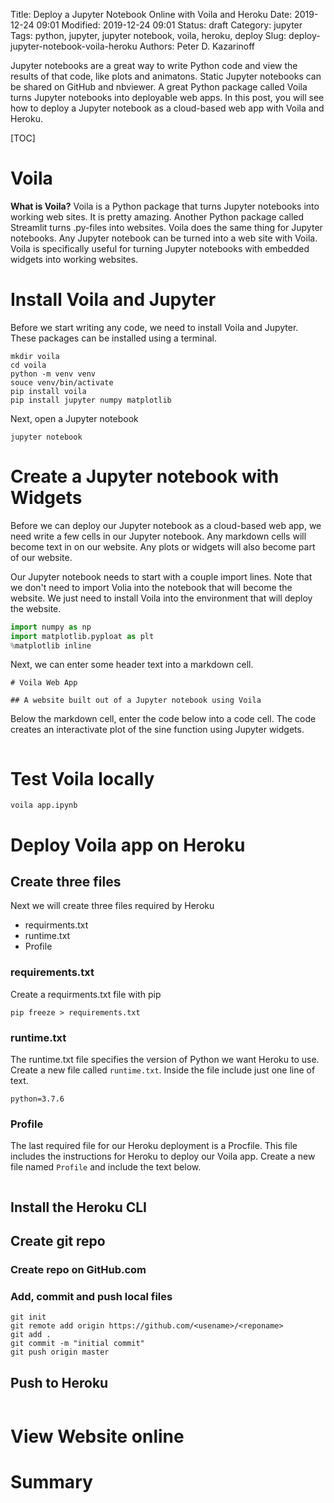 Title: Deploy a Jupyter Notebook Online with Voila and Heroku
Date: 2019-12-24 09:01
Modified: 2019-12-24 09:01
Status: draft
Category: jupyter
Tags: python, jupyter, jupyter notebook, voila, heroku, deploy
Slug: deploy-jupyter-notebook-voila-heroku
Authors: Peter D. Kazarinoff

Jupyter notebooks are a great way to write Python code and view the results of that code, like plots and animatons. Static Jupyter notebooks can be shared on GitHub and nbviewer. A great Python package called Voila turns Jupyter notebooks into deployable web apps. In this post, you will see how to deploy a Jupyter notebook as a cloud-based web app with Voila and Heroku.

[TOC]

# Voila

**What is Voila?** Voila is a Python package that turns Jupyter notebooks into working web sites. It is pretty amazing. Another Python package called Streamlit turns .py-files into websites. Voila does the same thing for Jupyter notebooks. Any Jupyter notebook can be turned into a web site with Voila. Voila is specifically useful for turning Jupyter notebooks with embedded widgets into working websites.

# Install Voila and Jupyter

Before we start writing any code, we need to install Voila and Jupyter. These packages can be installed using a terminal. 

```text
mkdir voila
cd voila
python -m venv venv
souce venv/bin/activate
pip install voila
pip install jupyter numpy matplotlib
```

Next, open a Jupyter notebook

```text
jupyter notebook
```

# Create a Jupyter notebook with Widgets

Before we can deploy our Jupyter notebook as a cloud-based web app, we need write a few cells in our Jupyter notebook. Any markdown cells will become text in on our website. Any plots or widgets will also become part of our website. 

Our Jupyter notebook needs to start with a couple import lines. Note that we don't need to import Volia into the notebook that will become the website. We just need to install Voila into the environment that will deploy the website.

```python
import numpy as np
import matplotlib.pyploat as plt
%matplotlib inline
```

Next, we can enter some header text into a markdown cell.

```text
# Voila Web App

## A website built out of a Jupyter notebook using Voila
```

Below the markdown cell, enter the code below into a code cell. The code creates an interactivate plot of the sine function using Jupyter widgets. 

```python

```

# Test Voila locally

```text
voila app.ipynb
```

# Deploy Voila app on Heroku

## Create three files

Next we will create three files required by Heroku

 * requirments.txt
 * runtime.txt
 * Profile

### requirements.txt

Create a requirments.txt file with pip

```text
pip freeze > requirements.txt
```

### runtime.txt

The runtime.txt file specifies the version of Python we want Heroku to use. Create a new file called ```runtime.txt```. Inside the file include just one line of text.

```text
python=3.7.6
```

### Profile

The last required file for our Heroku deployment is a Procfile. This file includes the instructions for Heroku to deploy our Voila app. Create a new file named ```Profile``` and include the text below.

```text

```

## Install the Heroku CLI

## Create git repo

### Create repo on GitHub.com

### Add, commit and push local files

```text
git init
git remote add origin https://github.com/<usename>/<reponame>
git add .
git commit -m "initial commit"
git push origin master
```

## Push to Heroku

```text

```

# View Website online

# Summary
